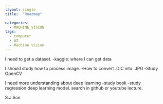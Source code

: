 ```yaml
---
layout: single
title:  "Roadmap"

categories:
  - MACHINE_VISION
tags:
  - computer
  - AI
  - Machine Vision
---
```


I need to get a dataset.
-kaggle: where I can get data



I should study how to process image.
-How to convert .DIC into .JPG
-Study OpenCV

I need more understanding about deep learning
-study book
-study regression deep learning model. search in github or youtube lecture.




S.J.Son